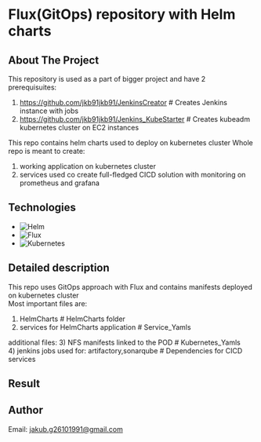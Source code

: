 # Flux(GitOps) repository with Helm charts
<a name="readme-top"></a>  

<!-- ABOUT THE PROJECT -->
## About The Project  
This repository is used as a part of bigger project and have 2 prerequisuites:  
1) https://github.com/jkb91jkb91/JenkinsCreator  # Creates Jenkins instance with jobs  
2) https://github.com/jkb91jkb91/Jenkins_KubeStarter # Creates kubeadm kubernetes cluster on EC2 instances 

This repo contains helm charts used to deploy on kubernetes cluster
Whole repo is meant to create:  
1) working application on kubernetes cluster
2) services used co create full-fledged CICD solution with monitoring on prometheus and grafana
   
<!-- TECHNOLOGIES -->
## Technologies
* ![Helm](https://img.shields.io/badge/Helm-0F1689?style=for-the-badge&logo=helm&logoColor=white)
* ![Flux](https://img.shields.io/badge/Flux-023042?style=for-the-badge&logo=flux&logoColor=white)
* ![Kubernetes](https://img.shields.io/badge/Kubernetes-326CE5?style=for-the-badge&logo=kubernetes&logoColor=white)

<!-- DETAILED DESCRIPTION -->
## Detailed description  
This repo uses GitOps approach with Flux and contains manifests deployed on kubernetes cluster  
Most important files are:  
1) HelmCharts  # HelmCharts folder  
2) services for HelmCharts application  # Service_Yamls  

additional files:
3) NFS manifests linked to the POD # Kubernetes_Yamls  
4) jenkins jobs used for: artifactory,sonarqube  # Dependencies for CICD services  

<!-- RESULT -->
## Result


<!-- AUTHOR -->
## Author
Email: jakub.g26101991@gmail.com
